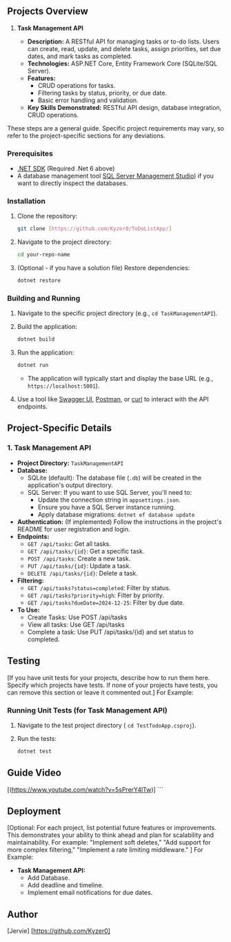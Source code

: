 ## Projects Overview

1.  **Task Management API**

    * **Description:** A RESTful API for managing tasks or to-do lists. Users can create, read, update, and delete tasks, assign priorities, set due dates, and mark tasks as completed.
    * **Technologies:** ASP.NET Core, Entity Framework Core (SQLite/SQL Server).
    * **Features:**
        * CRUD operations for tasks.
        * Filtering tasks by status, priority, or due date.
        * Basic error handling and validation.
    * **Key Skills Demonstrated:** RESTful API design, database integration, CRUD operations.




These steps are a general guide.  Specific project requirements may vary, so refer to the project-specific sections for any deviations.

### Prerequisites

* [.NET SDK](https://dotnet.microsoft.com/download) (Required .Net 6 above)
*  A database management tool [SQL Server Management Studio](https://learn.microsoft.com/en-us/sql/ssms/download-sql-server-management-studio-ssms)) if you want to directly inspect the databases.

### Installation

1.  Clone the repository:

    ```bash
    git clone [https://github.com/Kyzer0/ToDoListApp/]
    ```

2.  Navigate to the project directory:

    ```bash
    cd your-repo-name
    ```

3.  (Optional - if you have a solution file) Restore dependencies:

    ```bash
    dotnet restore
    ```

### Building and Running

1.  Navigate to the specific project directory (e.g., `cd TaskManagementAPI`).
2.  Build the application:

    ```bash
    dotnet build
    ```

3.  Run the application:

    ```bash
    dotnet run
    ```

    * The application will typically start and display the base URL (e.g., `https://localhost:5001`).

4.  Use a tool like [Swagger UI](https://swagger.io/tools/swagger-ui/), [Postman](https://www.postman.com/), or [curl](https://curl.se/) to interact with the API endpoints.

## Project-Specific Details

### 1. Task Management API

* **Project Directory:** `TaskManagementAPI`
* **Database:**
    * SQLite (default):  The database file (`.db`) will be created in the application's output directory.
    * SQL Server:  If you want to use SQL Server, you'll need to:
        * Update the connection string in `appsettings.json`.
        * Ensure you have a SQL Server instance running.
        * Apply database migrations: `dotnet ef database update`
* **Authentication:** (If implemented) Follow the instructions in the project's README for user registration and login.
* **Endpoints:**
    * `GET /api/tasks`:  Get all tasks.
    * `GET /api/tasks/{id}`: Get a specific task.
    * `POST /api/tasks`: Create a new task.
    * `PUT /api/tasks/{id}`: Update a task.
    * `DELETE /api/tasks/{id}`: Delete a task.
* **Filtering:**
    * `GET /api/tasks?status=completed`:  Filter by status.
    * `GET /api/tasks?priority=high`: Filter by priority.
    * `GET /api/tasks?dueDate=2024-12-25`:  Filter by due date.
* **To Use:**
     * Create Tasks: Use POST /api/tasks
     * View all tasks: Use GET /api/tasks
     * Complete a task: Use PUT /api/tasks/{id} and set status to completed.






## Testing

[If you have unit tests for your projects, describe how to run them here.  Specify which projects have tests. If none of your projects have tests, you can remove this section or leave it commented out.\]
For Example:
### Running Unit Tests (for Task Management API)

1.  Navigate to the test project directory ( `cd TestTodoApp.csproj`).
2.  Run the tests:

    ```bash
    dotnet test

## Guide Video
[(https://www.youtube.com/watch?v=5sPrerY4lTw)]
    ```
## Deployment



\[Optional:  For each project, list potential future features or improvements.  This demonstrates your ability to think ahead and plan for scalability and maintainability.  For example: "Implement soft deletes," "Add support for more complex filtering," "Implement a rate limiting middleware." \]
For Example:
* **Task Management API:**
    * Add Database.
    * Add deadline and timeline.
    * Implement email notifications for due dates.


## Author

\[Jervie]
[https://github.com/Kyzer0]
